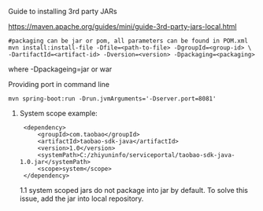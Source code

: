Guide to installing 3rd party JARs

https://maven.apache.org/guides/mini/guide-3rd-party-jars-local.html
	
	#packaging can be jar or pom, all parameters can be found in POM.xml
	mvn install:install-file -Dfile=<path-to-file> -DgroupId=<group-id> \
	-DartifactId=<artifact-id> -Dversion=<version> -Dpackaging=<packaging>
	
where -Dpackageing=jar or war

Providing port in command line

	mvn spring-boot:run -Drun.jvmArguments='-Dserver.port=8081'
	
	
	
1. System scope example:

		<dependency>
			<groupId>com.taobao</groupId>
			<artifactId>taobao-sdk-java</artifactId>
			<version>1.0</version>
			<systemPath>C:/zhiyuninfo/serviceportal/taobao-sdk-java-1.0.jar</systemPath>
			<scope>system</scope>
		</dependency>

	1.1 system scoped jars do not package into jar by default. To solve this issue, add the jar into local repository.	
		